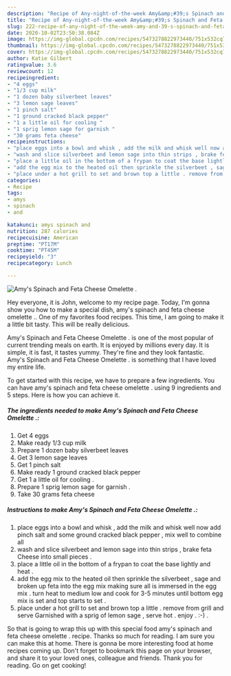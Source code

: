 ```yaml
---
description: "Recipe of Any-night-of-the-week Amy&amp;#39;s Spinach and Feta Cheese Omelette ."
title: "Recipe of Any-night-of-the-week Amy&amp;#39;s Spinach and Feta Cheese Omelette ."
slug: 222-recipe-of-any-night-of-the-week-amy-and-39-s-spinach-and-feta-cheese-omelette
date: 2020-10-02T23:50:38.084Z
image: https://img-global.cpcdn.com/recipes/5473278822973440/751x532cq70/amys-spinach-and-feta-cheese-omelette-recipe-main-photo.jpg
thumbnail: https://img-global.cpcdn.com/recipes/5473278822973440/751x532cq70/amys-spinach-and-feta-cheese-omelette-recipe-main-photo.jpg
cover: https://img-global.cpcdn.com/recipes/5473278822973440/751x532cq70/amys-spinach-and-feta-cheese-omelette-recipe-main-photo.jpg
author: Katie Gilbert
ratingvalue: 3.6
reviewcount: 12
recipeingredient:
- "4 eggs"
- "1/3 cup milk"
- "1 dozen baby silverbeet leaves"
- "3 lemon sage leaves"
- "1 pinch salt"
- "1 ground cracked black pepper"
- "1 a little oil for cooling "
- "1 sprig lemon sage for garnish "
- "30 grams feta cheese"
recipeinstructions:
- "place eggs into a bowl and whisk , add the milk and whisk well now add pinch salt and some ground cracked black pepper , mix well to combine all"
- "wash and slice silverbeet and lemon sage into thin strips , brake feta Cheese into small pieces ."
- "place a little oil in the bottom of a frypan to coat the base lightly and heat ."
- "add the egg mix to the heated oil then sprinkle the silverbeet , sage and broken up feta into the egg mix making sure all is immersed in the egg mix . turn heat to medium low and cook for 3-5 minutes until bottom egg mix is set and top starts to set ."
- "place under a hot grill to set and brown top a little . remove from grill and serve Garnished with a sprig of lemon sage , serve hot . enjoy . :-) ."
categories:
- Recipe
tags:
- amys
- spinach
- and

katakunci: amys spinach and 
nutrition: 287 calories
recipecuisine: American
preptime: "PT17M"
cooktime: "PT45M"
recipeyield: "3"
recipecategory: Lunch

---
```



![Amy&#39;s Spinach and Feta Cheese Omelette .](https://img-global.cpcdn.com/recipes/5473278822973440/751x532cq70/amys-spinach-and-feta-cheese-omelette-recipe-main-photo.jpg)

Hey everyone, it is John, welcome to my recipe page. Today, I'm gonna show you how to make a special dish, amy&#39;s spinach and feta cheese omelette .. One of my favorites food recipes. This time, I am going to make it a little bit tasty. This will be really delicious.

Amy&#39;s Spinach and Feta Cheese Omelette . is one of the most popular of current trending meals on earth. It is enjoyed by millions every day. It is simple, it is fast, it tastes yummy. They're fine and they look fantastic. Amy&#39;s Spinach and Feta Cheese Omelette . is something that I have loved my entire life.




To get started with this recipe, we have to prepare a few ingredients. You can have amy&#39;s spinach and feta cheese omelette . using 9 ingredients and 5 steps. Here is how you can achieve it.

<!--inarticleads1-->

##### The ingredients needed to make Amy&#39;s Spinach and Feta Cheese Omelette .:

1. Get 4 eggs
1. Make ready 1/3 cup milk
1. Prepare 1 dozen baby silverbeet leaves
1. Get 3 lemon sage leaves
1. Get 1 pinch salt
1. Make ready 1 ground cracked black pepper
1. Get 1 a little oil for cooling .
1. Prepare 1 sprig lemon sage for garnish .
1. Take 30 grams feta cheese




<!--inarticleads2-->

##### Instructions to make Amy&#39;s Spinach and Feta Cheese Omelette .:

1. place eggs into a bowl and whisk , add the milk and whisk well now add pinch salt and some ground cracked black pepper , mix well to combine all
1. wash and slice silverbeet and lemon sage into thin strips , brake feta Cheese into small pieces .
1. place a little oil in the bottom of a frypan to coat the base lightly and heat .
1. add the egg mix to the heated oil then sprinkle the silverbeet , sage and broken up feta into the egg mix making sure all is immersed in the egg mix . turn heat to medium low and cook for 3-5 minutes until bottom egg mix is set and top starts to set .
1. place under a hot grill to set and brown top a little . remove from grill and serve Garnished with a sprig of lemon sage , serve hot . enjoy . :-) .




So that is going to wrap this up with this special food amy&#39;s spinach and feta cheese omelette . recipe. Thanks so much for reading. I am sure you can make this at home. There is gonna be more interesting food at home recipes coming up. Don't forget to bookmark this page on your browser, and share it to your loved ones, colleague and friends. Thank you for reading. Go on get cooking!
